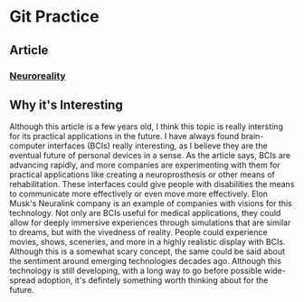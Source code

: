 # Git Practice

## Article

### [Neuroreality](https://futurism.com/neuroreality-the-new-reality-is-coming-and-its-a-brain-computer-interface)

## Why it's Interesting

Although this article is a few years old, I think this topic is really intersting for its practical applications in the future. I have always found brain-computer interfaces (BCIs) really interesting, as I believe they are the eventual future of personal devices in a sense. As the article says, BCIs are advancing rapidly, and more companies are experimenting with them for practical applications like creating a neuroprosthesis or other means of rehabilitation. These interfaces could give people with disabilities the means to communicate more effectively or even move more effectively. Elon Musk's Neuralink company is an example of companies with visions for this technology. Not only are BCIs useful for medical applications, they could allow for deeply immersive experiences through simulations that are similar to dreams, but with the vivedness of reality. People could experience movies, shows, sceneries, and more in a highly realistic display with BCIs. Although this is a somewhat scary concept, the same could be said about the sentiment around emerging technologies decades ago. Although this technology is still developing, with a long way to go before possible wide-spread adoption, it's defintely something worth thinking about for the future. 